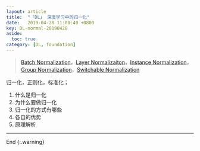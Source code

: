 ```yaml
---
layout: article
title:  "「DL」 深度学习中的归一化"
date:   2019-04-28 11:08:40 +0800
key: DL-normal-20190428
aside:
  toc: true
category: [DL, foundation]
---
```

>[Batch Normalization](https://arxiv.org/abs/1502.03167)，[Layer Normalizaiton](https://arxiv.org/abs/1607.06450)，[Instance Normalization](https://arxiv.org/abs/1607.08022)，[Group Normalization](
https://arxiv.org/abs/1803.08494)，[Switchable Normalization](https://arxiv.org/abs/1806.10779)    

<!--more-->

归一化，正则化，标准化；    

1. 什么是归一化   
1. 为什么要做归一化   
1. 归一化的方式有哪些   
1. 各自的优势    
1. 原理解析   


-------------------  
End
{:.warning}  
